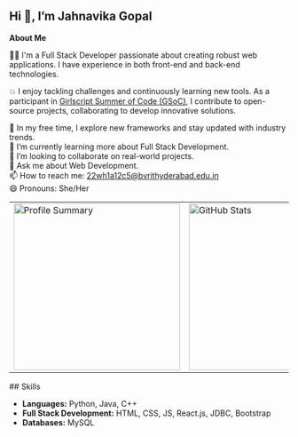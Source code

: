 ## Hi 👋, I’m Jahnavika Gopal



**About Me**

👨‍💻 I'm a Full Stack Developer passionate about creating robust web applications. I have experience in both front-end and back-end technologies.

💥 I enjoy tackling challenges and continuously learning new tools. As a participant in [Girlscript Summer of Code (GSoC)](https://gssoc.girlscript.tech/), I contribute to open-source projects, collaborating to develop innovative solutions.

🌟 In my free time, I explore new frameworks and stay updated with industry trends.  
🌱 I’m currently learning more about Full Stack Development.  
👯 I’m looking to collaborate on real-world projects.  
💬 Ask me about Web Development.  
📫 How to reach me: [22wh1a12c5@bvrithyderabad.edu.in](mailto:22wh1a12c5@bvrithyderabad.edu.in)  
😄 Pronouns: She/Her
<table width="100%" align="center">
<tr>
<td>
  <img width="300em" src="http://github-profile-summary-cards.vercel.app/api/cards/profile-details?username=JahnavikaGopalbvrith&theme=radical" alt="Profile Summary">
</td>
<td>
  <img width="300em" src="https://github-readme-stats.vercel.app/api?username=JahnavikaGopalbvrith&show_icons=true&locale=en&theme=radical" alt="GitHub Stats"/>
</td>
<td>
  <img width="300em" src="https://github-readme-streak-stats.herokuapp.com/?user=JahnavikaGopalbvrith&theme=radical" alt="Streak Stats"/>
</td>
</tr>
</table>
## Skills

- **Languages:** Python, Java, C++
- **Full Stack Development:** HTML, CSS, JS, React.js, JDBC, Bootstrap
- **Databases:** MySQL

